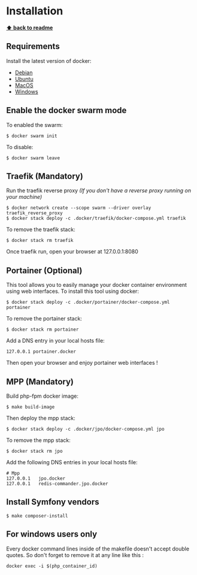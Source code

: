 # Installation

**[⬆ back to readme](../README.md)**


## Requirements

Install the latest version of docker:
 - [Debian](https://docs.docker.com/engine/install/debian/)
 - [Ubuntu](https://docs.docker.com/engine/install/ubuntu/)
 - [MacOS](https://docs.docker.com/docker-for-mac/install/)
 - [Windows](https://docs.docker.com/docker-for-windows/install/)


## Enable the docker swarm mode

To enabled the swarm:
```
$ docker swarm init
```
To disable:
```
$ docker swarm leave
```


## Traefik (Mandatory)

Run the traefik reverse proxy _(If you don't have a reverse proxy running on your machine)_
```
$ docker network create --scope swarm --driver overlay traefik_reverse_proxy
$ docker stack deploy -c .docker/traefik/docker-compose.yml traefik
```
To remove the traefik stack:
```
$ docker stack rm traefik
```
Once traefik run, open your browser at 127.0.0.1:8080


## Portainer (Optional)

This tool allows you to easily manage your docker container environment using web interfaces.
To install this tool using docker:
```
$ docker stack deploy -c .docker/portainer/docker-compose.yml portainer
```
To remove the portainer stack:
```
$ docker stack rm portainer
```

Add a DNS entry in your local hosts file:
```
127.0.0.1 portainer.docker
```
Then open your browser and enjoy portainer web interfaces !


## MPP (Mandatory)

Build php-fpm docker image:
```
$ make build-image
```
Then deploy the mpp stack:
```
$ docker stack deploy -c .docker/jpo/docker-compose.yml jpo
```
To remove the mpp stack:
```
$ docker stack rm jpo
```

Add the following DNS entries in your local hosts file:
```
# Mpp
127.0.0.1	jpo.docker
127.0.0.1	redis-commander.jpo.docker
```


## Install Symfony vendors

```
$ make composer-install
```


## For windows users only

Every docker command lines inside of the makefile doesn't accept double quotes.
So don't forget to remove it at any line like this :
```
docker exec -i $(php_container_id)
```